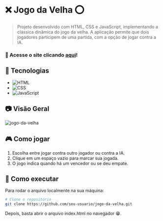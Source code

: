 # ❌ Jogo da Velha ⭕  

> Projeto desenvolvido com HTML, CSS e JavaScript, implementando a clássica dinâmica do jogo da velha. A aplicação permite que dois jogadores participem de uma partida, com a opção de jogar contra a IA.

### 🔗 Acesse o site clicando  **[aqui](https://seu-usuario.github.io/jogo-da-velha/)**!


## 🚀 Tecnologias  
- ![HTML](https://img.shields.io/badge/HTML5-E34F26?style=for-the-badge&logo=html5&logoColor=white)  
- ![CSS](https://img.shields.io/badge/CSS3-1572B6?style=for-the-badge&logo=css3&logoColor=white)  
- ![JavaScript](https://img.shields.io/badge/JavaScript-F7DF1E?style=for-the-badge&logo=javascript&logoColor=black)  
  

## 📷 Visão Geral  
![jogo-da-velha](https://github.com/user-attachments/assets/6bc1fd1d-92c6-492a-85cf-3b64b0b9bbca)  

## 🎮 Como jogar  
1. Escolha entre jogar contra outro jogador ou contra a IA.  
2. Clique em um espaço vazio para marcar sua jogada.  
3. O jogo indica quando há um vencedor ou se deu empate.  

## 📂 Como executar  

Para rodar o arquivo localmente na sua máquina:  
```bash
# Clone o repositório
git clone https://github.com/seu-usuario/jogo-da-velha.git
```
Depois, basta abrir o arquivo index.html no navegador 😁.
